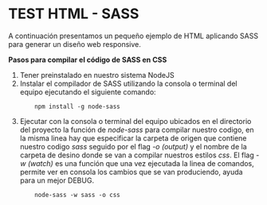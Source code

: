 # TEST HTML - SASS

A continuación presentamos un pequeño ejemplo de HTML aplicando SASS para generar un diseño web responsive.

**Pasos para compilar el código de SASS en CSS**
1. Tener preinstalado en nuestro sistema NodeJS
2. Instalar el compilador de SASS utilizando la consola o terminal del equipo ejecutando el siguiente comando:
    ``` 
        npm install -g node-sass 
    ```
3. Ejecutar con la consola o terminal del equipo ubicados en el directorio del proyecto la función de _node-sass_ para compilar nuestro codigo, en la misma linea hay que especificar la carpeta de origen que contiene nuestro codigo _sass_ seguido por el flag _-o (output)_ y el nombre de la carpeta de desino donde se van a compilar nuestros estilos _css_. El flag _-w (watch)_ es una función que una vez ejecutada la linea de comandos, permite ver en consola los cambios que se van produciendo, ayuda para un mejor DEBUG.
    ```
        node-sass -w sass -o css
    ```